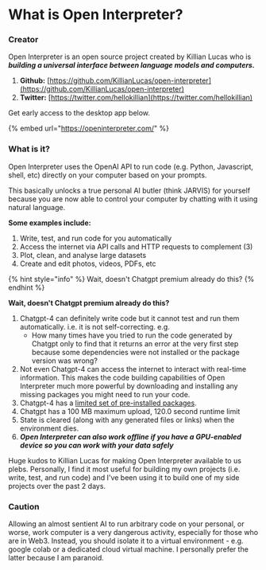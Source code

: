 # What is Open Interpreter?

### **Creator**

Open Interpreter is an open source project created by Killian Lucas who is _**building a universal interface between language models and computers.**_&#x20;

1. **Github:** [https://github.com/KillianLucas/open-interpreter](https://github.com/KillianLucas/open-interpreter)
2. **Twitter:** [https://twitter.com/hellokillian](https://twitter.com/hellokillian)

Get early access to the desktop app below.

{% embed url="https://openinterpreter.com/" %}

### What is it?

Open Interpreter uses the OpenAI API to run code (e.g. Python, Javascript, shell, etc) directly on your computer based on your prompts.

This basically unlocks a true personal AI butler (think JARVIS) for yourself because you are now able to control your computer by chatting with it using natural language.

**Some examples include:**

1. Write, test, and run code for you automatically
2. Access the internet via API calls and HTTP requests to complement (3)
3. Plot, clean, and analyse large datasets
4. Create and edit photos, videos, PDFs, etc

{% hint style="info" %}
Wait, doesn't Chatgpt premium already do this?&#x20;
{% endhint %}

**Wait, doesn't Chatgpt premium already do this?**&#x20;

1. Chatgpt-4 can definitely write code but it cannot test and run them automatically. i.e. it is not self-correcting. e.g.&#x20;
   * How many times have you tried to run the code generated by Chatgpt only to find that it returns an error at the very first step because some dependencies were not installed or the package version was wrong?
2. Not even Chatgpt-4 can access the internet to interact with real-time information. This makes the code building capabilities of Open Interpreter much more powerful by downloading and installing any missing packages you might need to run your code.
3. Chatgpt-4 has a [limited set of pre-installed packages](https://wfhbrian.com/mastering-chatgpts-code-interpreter-list-of-python-packages/).
4. Chatgpt has a 100 MB maximum upload, 120.0 second runtime limit
5. State is cleared (along with any generated files or links) when the environment dies.
6. _**Open Interpreter can also work offline if you have a GPU-enabled device so you can work with your data safely**_

Huge kudos to Killian Lucas for making Open Interpreter available to us plebs. Personally, I find it most useful for building my own projects (i.e. write, test, and run code) and I've been using it to build one of my side projects over the past 2 days.

### Caution

Allowing an almost sentient AI to run arbitrary code on your personal, or worse, work computer is a very dangerous activity, especially for those who are in Web3. Instead, you should isolate it to a virtual environment - e.g. google colab or a dedicated cloud virtual machine. I personally prefer the latter because I am paranoid.&#x20;
